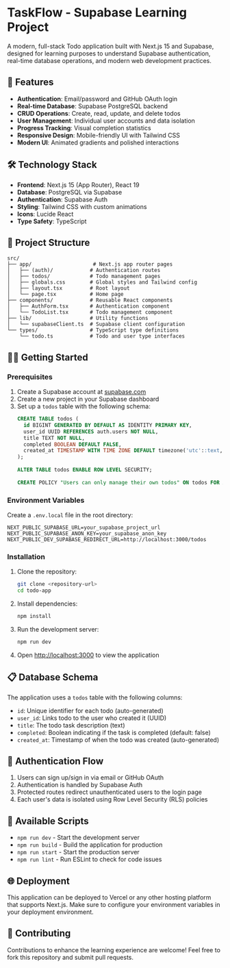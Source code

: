 # TaskFlow - Supabase Learning Project

A modern, full-stack Todo application built with Next.js 15 and Supabase, designed for learning purposes to understand Supabase authentication, real-time database operations, and modern web development practices.

## 🚀 Features

- **Authentication**: Email/password and GitHub OAuth login
- **Real-time Database**: Supabase PostgreSQL backend
- **CRUD Operations**: Create, read, update, and delete todos
- **User Management**: Individual user accounts and data isolation
- **Progress Tracking**: Visual completion statistics
- **Responsive Design**: Mobile-friendly UI with Tailwind CSS
- **Modern UI**: Animated gradients and polished interactions

## 🛠️ Technology Stack

- **Frontend**: Next.js 15 (App Router), React 19
- **Database**: PostgreSQL via Supabase
- **Authentication**: Supabase Auth
- **Styling**: Tailwind CSS with custom animations
- **Icons**: Lucide React
- **Type Safety**: TypeScript

## 📁 Project Structure

```
src/
├── app/                    # Next.js app router pages
│   ├── (auth)/            # Authentication routes
│   ├── todos/             # Todo management pages
│   ├── globals.css        # Global styles and Tailwind config
│   ├── layout.tsx         # Root layout
│   └── page.tsx           # Home page
├── components/            # Reusable React components
│   ├── AuthForm.tsx       # Authentication component
│   └── TodoList.tsx       # Todo management component
├── lib/                   # Utility functions
│   └── supabaseClient.ts  # Supabase client configuration
└── types/                 # TypeScript type definitions
    └── todo.ts            # Todo and user type interfaces
```

## 🏃‍♂️ Getting Started

### Prerequisites

1. Create a Supabase account at [supabase.com](https://supabase.com)
2. Create a new project in your Supabase dashboard
3. Set up a `todos` table with the following schema:
   ```sql
   CREATE TABLE todos (
     id BIGINT GENERATED BY DEFAULT AS IDENTITY PRIMARY KEY,
     user_id UUID REFERENCES auth.users NOT NULL,
     title TEXT NOT NULL,
     completed BOOLEAN DEFAULT FALSE,
     created_at TIMESTAMP WITH TIME ZONE DEFAULT timezone('utc'::text, now()) NOT NULL
   );
  
   ALTER TABLE todos ENABLE ROW LEVEL SECURITY;
  
   CREATE POLICY "Users can only manage their own todos" ON todos FOR ALL USING (auth.uid() = user_id);
   ```

### Environment Variables

Create a `.env.local` file in the root directory:

```env
NEXT_PUBLIC_SUPABASE_URL=your_supabase_project_url
NEXT_PUBLIC_SUPABASE_ANON_KEY=your_supabase_anon_key
NEXT_PUBLIC_DEV_SUPABASE_REDIRECT_URL=http://localhost:3000/todos
```

### Installation

1. Clone the repository:
   ```bash
   git clone <repository-url>
   cd todo-app
   ```

2. Install dependencies:
   ```bash
   npm install
   ```

3. Run the development server:
   ```bash
   npm run dev
   ```

4. Open [http://localhost:3000](http://localhost:3000) to view the application

## 📋 Database Schema

The application uses a `todos` table with the following columns:
- `id`: Unique identifier for each todo (auto-generated)
- `user_id`: Links todo to the user who created it (UUID)
- `title`: The todo task description (text)
- `completed`: Boolean indicating if the task is completed (default: false)
- `created_at`: Timestamp of when the todo was created (auto-generated)

## 🔐 Authentication Flow

1. Users can sign up/sign in via email or GitHub OAuth
2. Authentication is handled by Supabase Auth
3. Protected routes redirect unauthenticated users to the login page
4. Each user's data is isolated using Row Level Security (RLS) policies

## 🧪 Available Scripts

- `npm run dev` - Start the development server
- `npm run build` - Build the application for production
- `npm run start` - Start the production server
- `npm run lint` - Run ESLint to check for code issues

## 🌐 Deployment

This application can be deployed to Vercel or any other hosting platform that supports Next.js. Make sure to configure your environment variables in your deployment environment.

## 🤝 Contributing

Contributions to enhance the learning experience are welcome! Feel free to fork this repository and submit pull requests.
